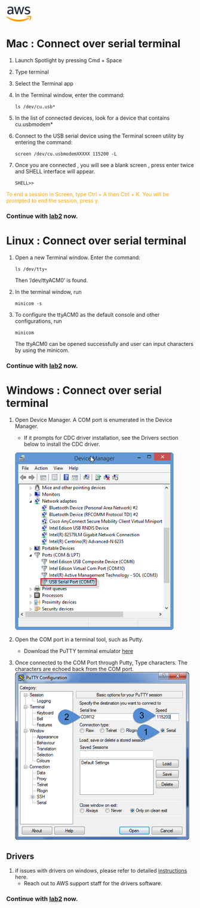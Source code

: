 ![alt text](../images/aws_logo.png)

# Mac : Connect over serial terminal

1. Launch Spotlight by pressing Cmd + Space

2. Type terminal

3. Select the Terminal app

4. In the Terminal window, enter the command: 
    ```
    ls /dev/cu.usb*
    ```
5. In the list of connected devices, look for a device that contains cu.usbmodem*

6. Connect to the USB serial device using the Terminal screen utility by entering the command: 
    ```
    screen /dev/cu.usbmodemXXXXX 115200 -L
    ```

7. Once you are connected , you will see a blank screen , press enter twice and SHELL interface will appear. 
    ```
    SHELL>>
    ```

<span style="color:orange">To end a session in Screen, type Ctrl + A then Ctrl + K. You will be prompted to end the session, press y.</span>

### Continue with [lab2](./lab2.md) now. 


# Linux : Connect over serial terminal

1. Open a new Terminal window. Enter the command: 

    ```
    ls /dev/tty∗
    ```
    
    Then ’/dev/ttyACM0’ is found.

2. In the terminal window, run

    ```
    minicom -s
    ```

3. To configure the ttyACM0 as the default console and other configurations, run

    ```
    minicom
    ```

    The ttyACM0 can be opened successfully and user can input characters by using the minicom.

### Continue with [lab2](./lab2.md) now. 


# Windows : Connect over serial terminal

1. Open Device Manager. A COM port is enumerated in the Device Manager. 
    -  If it prompts for CDC driver installation, see the Drivers section below to install the CDC driver. 

    ![alt text](../images/windows.png)

2. Open the COM port in a terminal tool, such as Putty.
    - Download the PuTTY terminal emulator [here](http://the.earth.li/~sgtatham/putty/latest/x86/putty.exe)

3. Once connected to the COM Port through Putty, Type characters. The characters are echoed back from the COM port.
    ![alt text](../images/putty.png)

## Drivers 
1. if issues with drivers on windows, please refer to detailed [instructions](https://alexa-reinvent.s3.amazonaws.com/readme.pdf) here. 
    - Reach out to AWS support staff for the drivers software. 


### Continue with [lab2](./lab2.md) now. 



